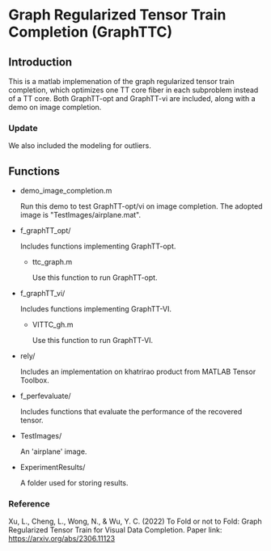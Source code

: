 # Graph Regularized Tensor Train Completion (GraphTTC)

## Introduction

This is a matlab implemenation of the graph regularized tensor train completion, which optimizes one TT core fiber in each subproblem instead of a TT core. Both GraphTT-opt and GraphTT-vi are included, along with a demo on image completion.

### Update

We also included the modeling for outliers.

## Functions

- demo_image_completion.m

    Run this demo to test GraphTT-opt/vi on image completion. The adopted image is "TestImages/airplane.mat".

- f_graphTT_opt/

    Includes functions implementing GraphTT-opt.

    - ttc_graph.m
    
        Use this function to run GraphTT-opt.

- f_graphTT_vi/

    Includes functions implementing GraphTT-VI.
    
    - VITTC_gh.m
    
        Use this function to run GraphTT-VI.

- rely/

    Includes an implementation on khatrirao product from MATLAB Tensor Toolbox.

- f_perfevaluate/

    Includes functions that evaluate the performance of the recovered tensor.

- TestImages/

    An 'airplane' image.

- ExperimentResults/

    A folder used for storing results.

### Reference

Xu, L., Cheng, L., Wong, N., & Wu, Y. C. (2022) To Fold or not to Fold: Graph Regularized Tensor Train for Visual Data Completion. Paper link: https://arxiv.org/abs/2306.11123
